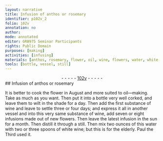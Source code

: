 ```yaml
---
layout: narrative
title: Infusion of anthos or rosemary
identifier: p102v_2
folio: 102v
annotation: no
author:
mode: annotated
editor: GR8975 Seminar Participants
rights: Public Domain
purposes: [making]
activities: [infusing]
materials: [anthos, rosemary, flower, oil, wine, flowers, water, white wine]
tools: [bottle, vessel, still]
---
```


 <div class="folio" align="center">- - - - - <a href="http://gallica.bnf.fr/ark:/12148/btv1b10500001g/f210.image" target="_blank">102v</a> - - - - - </div>  
## Infusion of <span class="material"><span class="plant">anthos</span></span> or <span class="material"><span class="plant">rosemary</span></span>

 
<span class="activity"></span>It is better to cook the <span class="material"><span class="plant">flower</span></span> in <span class="time">August</span> and more suited to <span class="material">oil</span>—making. Take as much as you want. Then put it into a <span class="tool">bottle</span> very well corked, and leave them to wilt in the shade for a <span class="time">day</span>. Then add the first substance of <span class="material">wine</span> and leave to settle three or four days; and express it all in another <span class="tool">vessel</span> and into this very same substance of <span class="material">wine</span>, add seven or eight infusions made out of new <span class="material"><span class="plant">flowers</span></span>. Then leave the latest infusion in the sun for a <span class="time">month</span>. Then distill it through a <span class="tool">still</span>. Then mix two <span class="unit">ounces</span> of this <span class="material">water</span> with two or three <span class="unit">spoons</span> of <span class="material">white wine</span>; but this is for the elderly. <span class="name">Paul the Third</span> used it.
 